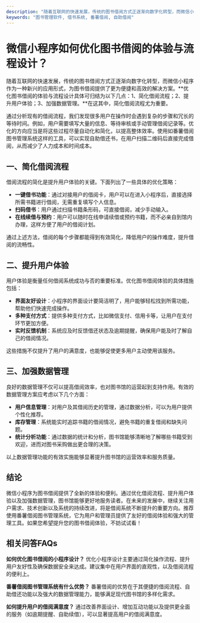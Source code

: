 ```yaml
---
description: "随着互联网的快速发展，传统的图书借阅方式正逐渐向数字化转型，而微信小程序作为一种新兴的应用形式，为图书借阅提供了更为便捷和高效的解决方案。**优化图书借阅的体验与流程设计具体可归结为以下几点：1、简化借阅流程；2、提升用户体验；3、加强数据管理。**在这其中，简化借阅流程尤为重要。"
keywords: "图书管理软件, 借书系统, 番薯借阅, 自助借阅"
---
```

# 微信小程序如何优化图书借阅的体验与流程设计？

随着互联网的快速发展，传统的图书借阅方式正逐渐向数字化转型，而微信小程序作为一种新兴的应用形式，为图书借阅提供了更为便捷和高效的解决方案。**优化图书借阅的体验与流程设计具体可归结为以下几点：1、简化借阅流程；2、提升用户体验；3、加强数据管理。**在这其中，简化借阅流程尤为重要。

通过分析现有的借阅流程，我们发现很多用户在操作时会遇到复杂的步骤和冗长的等待时间。例如，用户需要填写大量的信息、等待审核或手动管理借阅记录等。优化的方向应当是将这些过程尽量自动化和简化，以提高整体效率。使用如番薯借阅图书管理系统这样的工具，可以实现自助借还书，在用户扫描二维码后直接完成借阅，从而减少了人力成本和时间成本。

## 一、简化借阅流程

借阅流程的简化是提升用户体验的关键。下面列出了一些具体的优化策略：

- **一键借书功能**：通过对接用户的借阅卡，用户可以在进入小程序后，直接选择所需书籍进行借阅，无需重复填写个人信息。
- **扫码借书**：用户通过扫描书籍条形码，可直接借阅，减少手动输入。
- **在线续借与预约**：用户可以随时在线申请续借或预约书籍，而不必亲自到馆内办理，这样方便了用户的借阅计划。

通过上述方法，借阅的每个步骤都能得到有效简化，降低用户的操作难度，提升借阅的流畅性。

## 二、提升用户体验

用户体验是衡量任何借阅系统成功与否的重要标准。优化图书借阅体验的具体措施包括：

- **界面友好设计**：小程序的界面设计要简洁明了，用户能够轻松找到所需功能，帮助他们快速完成操作。
- **多种支付方式**：提供多种支付方式，比如微信支付、信用卡等，让用户在支付环节更加方便。
- **实时反馈机制**：系统应及时反馈借还状态及逾期提醒，确保用户能及时了解自己的借阅情况。

这些措施不仅提升了用户的满意度，也能够促使更多用户主动使用该服务。

## 三、加强数据管理

良好的数据管理不仅可以提高借阅效率，也对图书馆的运营起到支持作用。有效的数据管理方案应考虑以下几个方面：

- **用户信息管理**：对用户及其借阅历史的管理，通过数据分析，可以为用户提供个性化推荐。
- **库存管理**：系统能实时追踪书籍的借阅情况，避免书籍的重复借阅和缺失问题。
- **统计分析功能**：通过数据的统计和分析，图书馆能够清晰地了解哪些书籍受到欢迎，进而对图书采购做出更合理的决策。

以上数据管理功能的有效实施能够显著提升图书馆的运营效率和服务质量。

## 结论

微信小程序为图书借阅提供了全新的体验和便利。通过优化借阅流程、提升用户体验以及加强数据管理，图书馆能够更好地服务读者。在未来的发展中，继续关注用户需求、技术创新以及系统的持续改进，将是借阅系统不断提升的重要方向。推荐使用番薯借阅图书管理系统，它为用户和管理员提供了友好的借阅体验和强大的管理工具。如果您希望提升您的图书借阅体验，不妨试试看！

## 相关问答FAQs

**如何优化图书借阅的小程序设计？** 
优化小程序设计主要通过简化操作流程、提升用户友好性及确保数据安全来达成。建议集中在用户界面的直观性，以及借阅流程的便利上。

**番薯借阅图书管理系统有什么优势？** 
番薯借阅的优势在于其便捷的借阅流程、自助借还功能以及强大的数据管理能力，能够满足现代图书馆的多样化需求。

**如何提升用户的借阅满意度？** 
通过改善界面设计、增加互动功能以及提供更全面的服务（如逾期提醒、自助续借），可以显著提高用户的借阅满意度。
